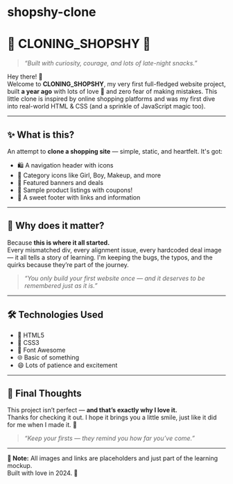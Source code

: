 # shopshy-clone

# 🌸 CLONING_SHOPSHY 🌸

> _“Built with curiosity, courage, and lots of late-night snacks.”_

Hey there! 👋  
Welcome to **CLONING_SHOPSHY**, my very first full-fledged website project, built **a year ago** with lots of love 💖 and zero fear of making mistakes. This little clone is inspired by online shopping platforms and was my first dive into real-world HTML & CSS (and a sprinkle of JavaScript magic too).

---

## ✨ What is this?

An attempt to **clone a shopping site** — simple, static, and heartfelt. It's got:

- 🛍️ A navigation header with icons
- 💄 Category icons like Girl, Boy, Makeup, and more
- 📸 Featured banners and deals
- 🧥 Sample product listings with coupons!
- 🧭 A sweet footer with links and information

---

## 🌼 Why does it matter?

Because **this is where it all started.**  
Every mismatched div, every alignment issue, every hardcoded deal image — it all tells a story of learning. I'm keeping the bugs, the typos, and the quirks because they’re part of the journey.

> _“You only build your first website once — and it deserves to be remembered just as it is.”_

---

## 🛠️ Technologies Used

- 🧡 HTML5
- 🎨 CSS3
- 🧩 Font Awesome
- 🌐 Basic of something
- 😄 Lots of patience and excitement

---

## 💌 Final Thoughts

This project isn’t perfect — **and that’s exactly why I love it.**  
Thanks for checking it out. I hope it brings you a little smile, just like it did for me when I made it. 💫

> _“Keep your firsts — they remind you how far you’ve come.”_

---

**📝 Note:** All images and links are placeholders and just part of the learning mockup.  
Built with love in 2024. 🌷

